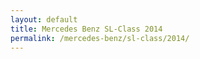 ```yaml
---
layout: default
title: Mercedes Benz SL-Class 2014
permalink: /mercedes-benz/sl-class/2014/
---
```

